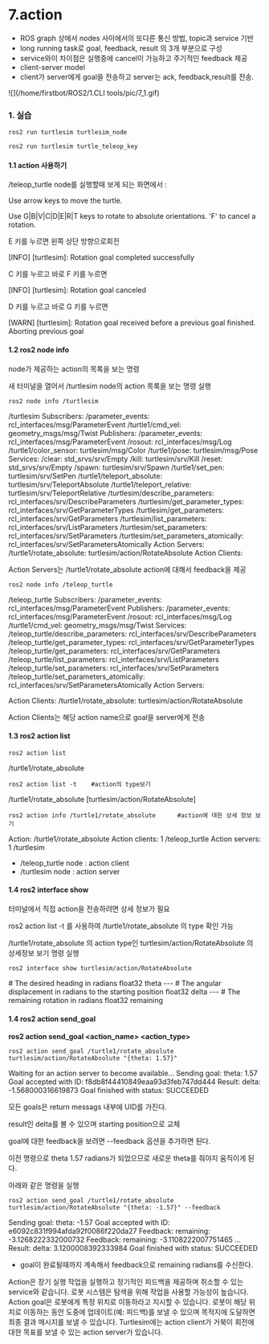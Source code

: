 # 7.action

- ROS graph 상에서 nodes 사이에서의 또다른 통신 방법, topic과 service 기반
- long running task로 goal, feedback, result 의 3개 부분으로 구성
- service와이 차이점은 실행중에 cancel이 가능하고 주기적인 feedback 제공
- client-server model
- client가 server에게 goal을 전송하고 server는 ack, feedback,result를 전송.

![](/home/firstbot/ROS2/1.CLI tools/pic/7_1.gif)



###  1. 실습



```
ros2 run turtlesim turtlesim_node
```

```
ros2 run turtlesim turtle_teleop_key
```



#### 1.1 action 사용하기

/teleop_turtle node를 실행할때 보게 되는 화면에서  :

Use arrow keys to move the turtle.

Use G|B|V|C|D|E|R|T keys to rotate to absolute orientations. 'F' to cancel a rotation.



E 키를 누르면 왼쪽 상단 방향으로회전

[INFO] [turtlesim]: Rotation goal completed successfully

C 키를 누르고 바로 F 키를 누르면 

[INFO] [turtlesim]: Rotation goal canceled

D 키를 누르고 바로 G 키를 누르면

[WARN] [turtlesim]: Rotation goal received before a previous goal finished. Aborting previous goal



#### 1.2 ros2 node info

node가 제공하는 action의 목록을 보는 명령

새 터미널을 열어서 /turtlesim node의 action 목록을 보는 명령 실행

```
ros2 node info /turtlesim
```

/turtlesim
  Subscribers:
    /parameter_events: rcl_interfaces/msg/ParameterEvent
    /turtle1/cmd_vel: geometry_msgs/msg/Twist
  Publishers:
    /parameter_events: rcl_interfaces/msg/ParameterEvent
    /rosout: rcl_interfaces/msg/Log
    /turtle1/color_sensor: turtlesim/msg/Color
    /turtle1/pose: turtlesim/msg/Pose
  Services:
    /clear: std_srvs/srv/Empty
    /kill: turtlesim/srv/Kill
    /reset: std_srvs/srv/Empty
    /spawn: turtlesim/srv/Spawn
    /turtle1/set_pen: turtlesim/srv/SetPen
    /turtle1/teleport_absolute: turtlesim/srv/TeleportAbsolute
    /turtle1/teleport_relative: turtlesim/srv/TeleportRelative
    /turtlesim/describe_parameters: rcl_interfaces/srv/DescribeParameters
    /turtlesim/get_parameter_types: rcl_interfaces/srv/GetParameterTypes
    /turtlesim/get_parameters: rcl_interfaces/srv/GetParameters
    /turtlesim/list_parameters: rcl_interfaces/srv/ListParameters
    /turtlesim/set_parameters: rcl_interfaces/srv/SetParameters
    /turtlesim/set_parameters_atomically: rcl_interfaces/srv/SetParametersAtomically
  Action Servers:
    /turtle1/rotate_absolute: turtlesim/action/RotateAbsolute
  Action Clients:



Action Servers는 /turtle1/rotate_absolute action에 대해서 feedback을 제공

```
ros2 node info /teleop_turtle
```

/teleop_turtle
  Subscribers:
    /parameter_events: rcl_interfaces/msg/ParameterEvent
  Publishers:
    /parameter_events: rcl_interfaces/msg/ParameterEvent
    /rosout: rcl_interfaces/msg/Log
    /turtle1/cmd_vel: geometry_msgs/msg/Twist
  Services:
    /teleop_turtle/describe_parameters: rcl_interfaces/srv/DescribeParameters
    /teleop_turtle/get_parameter_types: rcl_interfaces/srv/GetParameterTypes
    /teleop_turtle/get_parameters: rcl_interfaces/srv/GetParameters
    /teleop_turtle/list_parameters: rcl_interfaces/srv/ListParameters
    /teleop_turtle/set_parameters: rcl_interfaces/srv/SetParameters
    /teleop_turtle/set_parameters_atomically: rcl_interfaces/srv/SetParametersAtomically
  Action Servers:

  Action Clients:
    /turtle1/rotate_absolute: turtlesim/action/RotateAbsolute



Action Clients는 해당 action name으로 goal을 server에게 전송



#### 1.3 ros2 action list

```
ros2 action list
```

/turtle1/rotate_absolute

```
ros2 action list -t    #action의 type보기
```

/turtle1/rotate_absolute [turtlesim/action/RotateAbsolute]

```
ros2 action info /turtle1/rotate_absolute      #action에 대한 상세 정보 보기
```

Action: /turtle1/rotate_absolute
Action clients: 1
    /teleop_turtle
Action servers: 1
    /turtlesim

- /teleop_turtle node : action client
- /turtlesim node : action server



#### 1.4  ros2 interface show

터미널에서 직접 action을 전송하려면 상세 정보가 필요

ros2 action list -t 를 사용하여 /turtle1/rotate_absolute 의 type 확인 가능

/turtle1/rotate_absolute 의 action type인 turtlesim/action/RotateAbsolute 의 상세정보 보기 명령 실행

```
ros2 interface show turtlesim/action/RotateAbsolute
```

\# The desired heading in radians
float32 theta
\---
\# The angular displacement in radians to the starting position
float32 delta
\---
\# The remaining rotation in radians
float32 remaining



#### 1.4 ros2 action send_goal

**ros2 action send_goal <action_name> <action_type> <values>**

```
ros2 action send_goal /turtle1/rotate_absolute turtlesim/action/RotateAbsolute "{theta: 1.57}"
```

Waiting for an action server to become available...
Sending goal:
theta: 1.57
Goal accepted with ID: f8db8f44410849eaa93d3feb747dd444
Result:
delta: -1.568000316619873
Goal finished with status: SUCCEEDED

모든 goals은 return messags 내부에 UID를 가진다.

result인 delta를 볼 수 있으며 starting position으로 교체

goal에 대한 feedback을 보려면 --feedback 옵션을 추가하면 된다.

이전 명령으로 theta 1.57 radians가 되었으므로 새로운 theta를 줘야지 움직이게 된다.

아래와 같은 명령을 실행

```
ros2 action send_goal /turtle1/rotate_absolute turtlesim/action/RotateAbsolute "{theta: -1.57}" --feedback
```

Sending goal:
   theta: -1.57
Goal accepted with ID: e6092c831f994afda92f0086f220da27
Feedback:
  remaining: -3.1268222332000732
Feedback:
  remaining: -3.1108222007751465
…
Result:
  delta: 3.1200008392333984
Goal finished with status: SUCCEEDED



- goal이 완료될때까지 계속해서 feedback으로 remaining radians를 수신한다.



Action은 장기 실행 작업을 실행하고 정기적인 피드백을 제공하며 취소할 수 있는 service와 같습니다. 로봇 시스템은 탐색을 위해 작업을 사용할 가능성이 높습니다. Action goal은 로봇에게 특정 위치로 이동하라고 지시할 수 있습니다. 로봇이 해당 위치로 이동하는 동안 도중에 업데이트(예: 피드백)를 보낼 수 있으며 목적지에 도달하면 최종 결과 메시지를 보낼 수 있습니다. Turtlesim에는 action client가 거북이 회전에 대한 목표를 보낼 수 있는 action server가 있습니다.